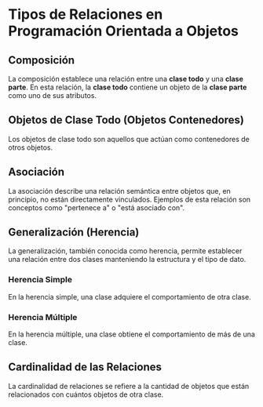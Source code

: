 # Tipos de Relaciones en Programación Orientada a Objetos

## Composición

La composición establece una relación entre una **clase todo** y una **clase parte**. En esta relación, la **clase todo** contiene un objeto de la **clase parte** como uno de sus atributos.

## Objetos de Clase Todo (Objetos Contenedores)

Los objetos de clase todo son aquellos que actúan como contenedores de otros objetos.

## Asociación

La asociación describe una relación semántica entre objetos que, en principio, no están directamente vinculados. Ejemplos de esta relación son conceptos como "pertenece a" o "está asociado con".

## Generalización (Herencia)

La generalización, también conocida como herencia, permite establecer una relación entre dos clases manteniendo la estructura y el tipo de dato.

### Herencia Simple

En la herencia simple, una clase adquiere el comportamiento de otra clase.

### Herencia Múltiple

En la herencia múltiple, una clase obtiene el comportamiento de más de una clase.

## Cardinalidad de las Relaciones

La cardinalidad de relaciones se refiere a la cantidad de objetos que están relacionados con cuántos objetos de otra clase.
